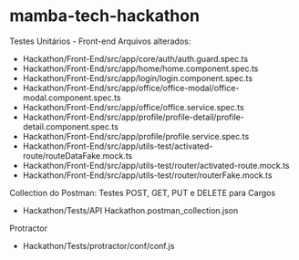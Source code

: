 # mamba-tech-hackathon

Testes Unitários - Front-end
Arquivos alterados:
- Hackathon/Front-End/src/app/core/auth/auth.guard.spec.ts
- Hackathon/Front-End/src/app/home/home.component.spec.ts
- Hackathon/Front-End/src/app/login/login.component.spec.ts
- Hackathon/Front-End/src/app/office/office-modal/office-modal.component.spec.ts
- Hackathon/Front-End/src/app/office/office.service.spec.ts
- Hackathon/Front-End/src/app/profile/profile-detail/profile-detail.component.spec.ts
- Hackathon/Front-End/src/app/profile/profile.service.spec.ts
- Hackathon/Front-End/src/app/utils-test/activated-route/routeDataFake.mock.ts
- Hackathon/Front-End/src/app/utils-test/router/activated-route.mock.ts
- Hackathon/Front-End/src/app/utils-test/router/routerFake.mock.ts

Collection do Postman:
Testes POST, GET, PUT e DELETE para Cargos
- Hackathon/Tests/API Hackathon.postman_collection.json

Protractor
- Hackathon/Tests/protractor/conf/conf.js